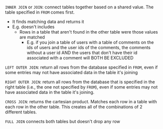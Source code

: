 `INNER JOIN` or `JOIN`: connect tables together based on a shared value. The table specified in `FROM` comes first.
- It finds matching data and returns it
- E.g. doesn't includes
  - Rows in a table that aren't found in the other table were those values are matched
    - E.g. if you join a table of users with a table of comments on the ids of users and the user ids of the comments, the comments without a user id AND the users that don't have their id associated with a comment will BOTH BE EXCLUDED

`LEFT OUTER JOIN`: return all rows from the database specified in `FROM`, even if some entries may not have associated data in the table it's joining

`RIGHT OUTER JOIN`: return all rows from the database that is specified in the right table (i.e., the one not specified by `FROM`), even if some entries may not have associated data in the table it's joining.

`CROSS JOIN`: returns the cartesian product. Matches each row in a table with each row in the other table. This creates all of the combinations of 2 different tables.

`FULL JOIN` connects both tables but doesn't drop any row